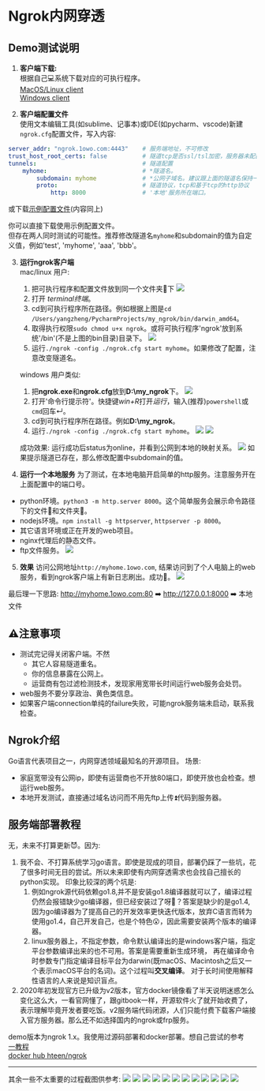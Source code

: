 Ngrok内网穿透
===
## Demo测试说明
1. **客户端下载:**  
根据自己💻系统下载对应的可执行程序。  
[MacOS/Linux client](/file/my_ngrok/ngrok)  
[Windows client](/file/my_ngrok/ngrok.exe)

2. **客户端配置文件**  
使用文本编辑工具(如sublime、记事本)或IDE(如pycharm、vscode)新建`ngrok.cfg`配置文件，写入内容:  
```yaml
server_addr: "ngrok.1owo.com:4443"    # 服务端地址，不可修改
trust_host_root_certs: false          # 隧道tcp是否ssl/tsl加密，服务器未配置加密协议，不可修改，不影响功能
tunnels:                              # 隧道配置
    myhome:                           # *隧道名。
        subdomain: myhome             # *公网子域名。建议跟上面的隧道名保持一致。
        proto:                        # 隧道协议，tcp和基于tcp的http协议
            http: 8000                # '本地'服务所在端口。
```

或下载<a href="/file/my_ngrok/ngrok.cfg" download="ngrok.cfg">示例配置文件</a>(内容同上)  


你可以直接下载使用示例配置文件。  
但存在两人同时测试的可能性。推荐修改隧道名`myhome`和subdomain的值为自定义值，例如'test', 'myhome', 'aaa', 'bbb'。

3. **运行ngrok客户端**  
    mac/linux 用户:  
    1. 把可执行程序和配置文件放到同一个文件夹📁下
    ![](./images/samedir.png)
    2. 打开 *terminal终端*。
    3. cd到可执行程序所在路径。例如根据上图是`cd /Users/yangzheng/PycharmProjects/my_ngrok/bin/darwin_amd64`。
    4. 取得执行权限`sudo chmod u+x ngrok`。或将可执行程序'ngrok'放到系统'/bin'(不是上图的bin目录)目录下。
    ![](./images/cd.jpg)
    5. 运行`./ngrok -config ./ngrok.cfg start myhome`。如果修改了配置，注意改变隧道名。  
    
    windows 用户类似:  
    1. 把**ngrok.exe**和**ngrok.cfg**放到**D:\my_ngrok**下。
    ![](./images/win_explore.png)
    2. 打开'命令行提示符'。快捷键*win+R*打开*运行*，输入(推荐)`powershell`或`cmd`回车↵。
    3. cd到可执行程序所在路径。例如**D:\my_ngrok**。
    4. 运行`./ngrok -config ./ngrok.cfg start myhome`。
    ![](./images/powershell.png)
    ![](./images/win_cmd.png)
    
    成功效果:
    运行成功后status为online，并看到公网到本地的映射关系。
    ![](./images/connected.jpg)
    如果提示隧道已存在，那么修改配置中subdomain的值。  
    
4. **运行一个本地服务**
为了测试，在本地电脑开启简单的http服务。注意服务开在上面配置中的端口号。
- python环境。`python3 -m http.server 8000`。这个简单服务会展示命令路径下的文件📃和文件夹📁。
- nodejs环境。`npm install -g httpserver`, `httpserver -p 8000`。
- 其它语言环境或正在开发的web项目。
- nginx代理后的静态文件。
- ftp文件服务。
![](./images/simplehttp.png)

5. **效果**
访问公网地址`http://myhome.1owo.com`, 结果访问到了个人电脑上的web服务，看到ngrok客户端上有新日志刷出。成功🎉。
![](./images/success.png)

最后理一下思路: 
http://myhome.1owo.com:80 ➡️ http://127.0.0.1:8000 ➡️ 本地文件
## ⚠️注意事项
- 测试完记得关闭客户端。不然
    - 其它人容易隧道重名。
    - 你的信息暴露在公网上。
    - 运营商有包过滤检测技术，发现家用宽带长时间运行web服务会处罚。
- web服务不要分享政治、黄色类信息。
- 如果客户端connection单纯的failure失败，可能ngrok服务端未启动，联系我检查。

## Ngrok介绍
Go语言代表项目之一，内网穿透领域最知名的开源项目。
场景:
- 家庭宽带没有公网ip，即使有运营商也不开放80端口，即使开放也会检查。想运行web服务。
- 本地开发测试，直接通过域名访问而不用先ftp上传⏫代码到服务器。

## 服务端部署教程
无，未来不打算更新😈。因为:  
1. 我不会、不打算系统学习go语言。即使是现成的项目，部署仍踩了一些坑，花了很多时间无目的尝试。所以未来即使有内网穿透需求也会找自己擅长的python实现。
印象比较深的两个坑是:
    1. 例如ngrok源代码依赖go1.8,并不是安装go1.8编译器就可以了，编译过程仍然会报错缺少go编译器，但已经安装过了呀🤔️？答案是缺少的是go1.4,
    因为go编译器为了提高自己的开发效率更快迭代版本，放弃C语言而转为使用go1.4，自己开发自己，也是个特色😮，因此需要安装两个版本的编译器。
    2. linux服务器上，不指定参数，命令默认编译出的是windows客户端，指定平台参数编译出来的也不可用。答案是需要重新生成环境，
    再在编译命令时参数专门指定编译目标平台为darwin(既macOS、Macintosh之后又一个表示macOS平台的名词)。这个过程叫**交叉编译**。
    对于长时间使用解释性语言的人来说是知识盲点。
2. 2020年初发现官方已升级为v2版本，官方docker镜像看了半天说明迷惑怎么变化这么大，一看官网懂了，跟gitbook一样，开源软件火了就开始收费了，
表示理解毕竟开发者要吃饭。v2服务端代码闭源，人们只能付费下载客户端接入官方服务器。那么还不如选择国内的ngrok或frp服务。 

demo版本为ngrok 1.x。我使用过源码部署和docker部署。想自己尝试的参考  
[一教程](https://cloud.tencent.com/developer/article/1575362)  
[docker hub hteen/ngrok](https://hub.docker.com/r/hteen/ngrok)  


---
其余一些不太重要的过程截图供参考:
![](./images/WX20180526-151633.png)
![](./images/WX20180526-151729.png)
![](./images/WX20180526-151803.png)
![](./images/WX20180526-151839.png)
![](./images/WX20180526-221729.png)
![](./images/WX20180527-120809.png)
![](./images/WX20180527-120825.png)
![](./images/WX20180527-123422.png)
![](./images/WX20180527-142118.png)
![](./images/WX20180527-142149.png)
![](./images/WX20180527-142302.png)
![](./images/4040.png)

